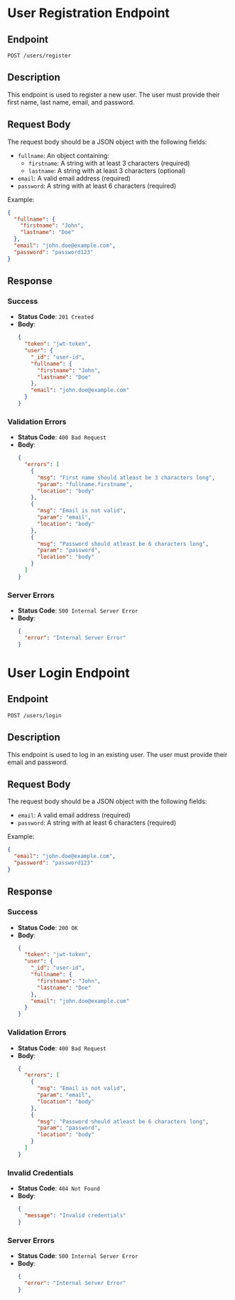 # User Registration Endpoint

## Endpoint
`POST /users/register`

## Description
This endpoint is used to register a new user. The user must provide their first name, last name, email, and password.

## Request Body
The request body should be a JSON object with the following fields:
- `fullname`: An object containing:
  - `firstname`: A string with at least 3 characters (required)
  - `lastname`: A string with at least 3 characters (optional)
- `email`: A valid email address (required)
- `password`: A string with at least 6 characters (required)

Example:
```json
{
  "fullname": {
    "firstname": "John",
    "lastname": "Doe"
  },
  "email": "john.doe@example.com",
  "password": "password123"
}
```

## Response
### Success
- **Status Code**: `201 Created`
- **Body**:
  ```json
  {
    "token": "jwt-token",
    "user": {
      "_id": "user-id",
      "fullname": {
        "firstname": "John",
        "lastname": "Doe"
      },
      "email": "john.doe@example.com"
    }
  }
  ```

### Validation Errors
- **Status Code**: `400 Bad Request`
- **Body**:
  ```json
  {
    "errors": [
      {
        "msg": "First name should atleast be 3 characters long",
        "param": "fullname.firstname",
        "location": "body"
      },
      {
        "msg": "Email is not valid",
        "param": "email",
        "location": "body"
      },
      {
        "msg": "Password should atleast be 6 characters long",
        "param": "password",
        "location": "body"
      }
    ]
  }
  ```

### Server Errors
- **Status Code**: `500 Internal Server Error`
- **Body**:
  ```json
  {
    "error": "Internal Server Error"
  }
  ```

# User Login Endpoint

## Endpoint
`POST /users/login`

## Description
This endpoint is used to log in an existing user. The user must provide their email and password.

## Request Body
The request body should be a JSON object with the following fields:
- `email`: A valid email address (required)
- `password`: A string with at least 6 characters (required)

Example:
```json
{
  "email": "john.doe@example.com",
  "password": "password123"
}
```

## Response
### Success
- **Status Code**: `200 OK`
- **Body**:
  ```json
  {
    "token": "jwt-token",
    "user": {
      "_id": "user-id",
      "fullname": {
        "firstname": "John",
        "lastname": "Doe"
      },
      "email": "john.doe@example.com"
    }
  }
  ```

### Validation Errors
- **Status Code**: `400 Bad Request`
- **Body**:
  ```json
  {
    "errors": [
      {
        "msg": "Email is not valid",
        "param": "email",
        "location": "body"
      },
      {
        "msg": "Password should atleast be 6 characters long",
        "param": "password",
        "location": "body"
      }
    ]
  }
  ```

### Invalid Credentials
- **Status Code**: `404 Not Found`
- **Body**:
  ```json
  {
    "message": "Invalid credentials"
  }
  ```

### Server Errors
- **Status Code**: `500 Internal Server Error`
- **Body**:
  ```json
  {
    "error": "Internal Server Error"
  }
  ```
